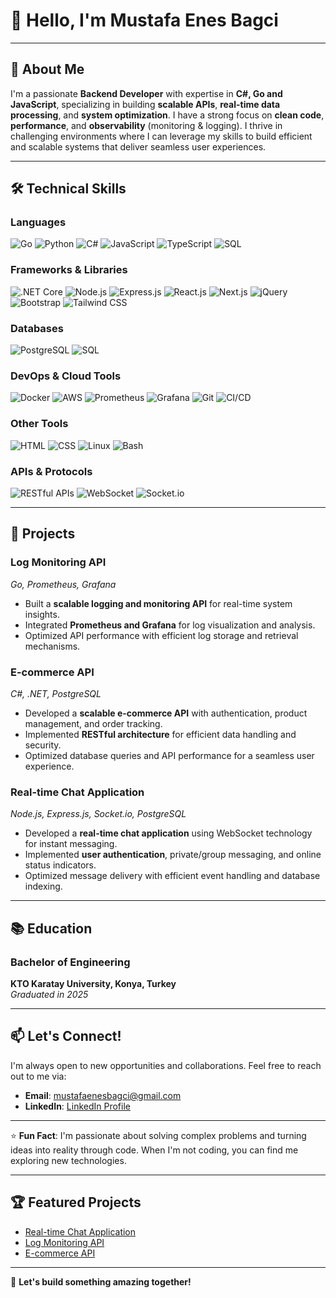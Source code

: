 # 👋 Hello, I'm Mustafa Enes Bagci

---

## 🚀 **About Me**

I'm a passionate **Backend Developer** with expertise in **C#, Go and JavaScript**, specializing in building **scalable APIs**, **real-time data processing**, and **system optimization**. I have a strong focus on **clean code**, **performance**, and **observability** (monitoring & logging). I thrive in challenging environments where I can leverage my skills to build efficient and scalable systems that deliver seamless user experiences.

---

## 🛠️ **Technical Skills**

### **Languages**
![Go](https://img.shields.io/badge/Go-00ADD8?style=flat&logo=go&logoColor=white)
![Python](https://img.shields.io/badge/Python-3776AB?style=flat&logo=python&logoColor=white)
![C#](https://img.shields.io/badge/C%23-239120?style=flat&logo=c-sharp&logoColor=white)
![JavaScript](https://img.shields.io/badge/JavaScript-F7DF1E?style=flat&logo=javascript&logoColor=black)
![TypeScript](https://img.shields.io/badge/TypeScript-3178C6?style=flat&logo=typescript&logoColor=white)
![SQL](https://img.shields.io/badge/SQL-4479A1?style=flat&logo=postgresql&logoColor=white)

### **Frameworks & Libraries**
![.NET Core](https://img.shields.io/badge/.NETCore-512BD4?style=flat&logo=.net&logoColor=white)
![Node.js](https://img.shields.io/badge/Node.js-339933?style=flat&logo=node.js&logoColor=white)
![Express.js](https://img.shields.io/badge/Express.js-000000?style=flat&logo=express&logoColor=white)
![React.js](https://img.shields.io/badge/React.js-61DAFB?style=flat&logo=react&logoColor=black)
![Next.js](https://img.shields.io/badge/Next.js-000000?style=flat&logo=next.js&logoColor=white)
![jQuery](https://img.shields.io/badge/jQuery-0769AD?style=flat&logo=jquery&logoColor=white)
![Bootstrap](https://img.shields.io/badge/Bootstrap-7952B3?style=flat&logo=bootstrap&logoColor=white)
![Tailwind CSS](https://img.shields.io/badge/Tailwind_CSS-06B6D4?style=flat&logo=tailwind-css&logoColor=white)

### **Databases**
![PostgreSQL](https://img.shields.io/badge/PostgreSQL-4169E1?style=flat&logo=postgresql&logoColor=white)
![SQL](https://img.shields.io/badge/SQL-4479A1?style=flat&logo=postgresql&logoColor=white)

### **DevOps & Cloud Tools**
![Docker](https://img.shields.io/badge/Docker-2496ED?style=flat&logo=docker&logoColor=white)
![AWS](https://img.shields.io/badge/AWS-232F3E?style=flat&logo=amazon-aws&logoColor=white)
![Prometheus](https://img.shields.io/badge/Prometheus-E6522C?style=flat&logo=prometheus&logoColor=white)
![Grafana](https://img.shields.io/badge/Grafana-F46800?style=flat&logo=grafana&logoColor=white)
![Git](https://img.shields.io/badge/Git-F05032?style=flat&logo=git&logoColor=white)
![CI/CD](https://img.shields.io/badge/CI/CD-FF6F61?style=flat&logo=github-actions&logoColor=white)

### **Other Tools**
![HTML](https://img.shields.io/badge/HTML-E34F26?style=flat&logo=html5&logoColor=white)
![CSS](https://img.shields.io/badge/CSS-1572B6?style=flat&logo=css3&logoColor=white)
![Linux](https://img.shields.io/badge/Linux-FCC624?style=flat&logo=linux&logoColor=black)
![Bash](https://img.shields.io/badge/Bash-4EAA25?style=flat&logo=gnu-bash&logoColor=white)

### **APIs & Protocols**
![RESTful APIs](https://img.shields.io/badge/RESTful_API-FF6F61?style=flat&logo=rest&logoColor=white)
![WebSocket](https://img.shields.io/badge/WebSocket-010101?style=flat&logo=websocket&logoColor=white)
![Socket.io](https://img.shields.io/badge/Socket.io-010101?style=flat&logo=socket.io&logoColor=white)

---

## 🚀 **Projects**

### **Log Monitoring API**  
*Go, Prometheus, Grafana*  
- Built a **scalable logging and monitoring API** for real-time system insights.
- Integrated **Prometheus and Grafana** for log visualization and analysis.
- Optimized API performance with efficient log storage and retrieval mechanisms.

### **E-commerce API**  
*C#, .NET, PostgreSQL*  
- Developed a **scalable e-commerce API** with authentication, product management, and order tracking.
- Implemented **RESTful architecture** for efficient data handling and security.
- Optimized database queries and API performance for a seamless user experience.

### **Real-time Chat Application**  
*Node.js, Express.js, Socket.io, PostgreSQL*  
- Developed a **real-time chat application** using WebSocket technology for instant messaging.
- Implemented **user authentication**, private/group messaging, and online status indicators.
- Optimized message delivery with efficient event handling and database indexing.

---

## 📚 **Education**

### **Bachelor of Engineering**  
**KTO Karatay University, Konya, Turkey**  
*Graduated in 2025*

---

## 📫 **Let's Connect!**

I'm always open to new opportunities and collaborations. Feel free to reach out to me via:

- **Email**: mustafaenesbagci@gmail.com
- **LinkedIn**: [LinkedIn Profile](https://linkedin.com/in/mustafa-enes-bagci)

---

⭐️ **Fun Fact**: I'm passionate about solving complex problems and turning ideas into reality through code. When I'm not coding, you can find me exploring new technologies.

---

## 🏆 **Featured Projects**

- [Real-time Chat Application](https://github.com/mustafa-bagci/SocketChat)
- [Log Monitoring API](https://github.com/mustafa-bagci/LogMonitoringAPI)
- [E-commerce API](https://github.com/mustafa-bagci/ECommerceAPI)

---

🚀 **Let's build something amazing together!**
